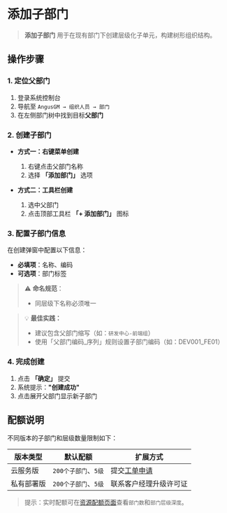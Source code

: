 # 添加子部门

> **添加子部门** 用于在现有部门下创建层级化子单元，构建树形组织结构。

## 操作步骤

### 1. 定位父部门
1. 登录系统控制台
2. 导航至 `AngusGM → 组织人员 → 部门`
3. 在左侧部门树中找到目标**父部门**

### 2. 创建子部门
- **方式一：右键菜单创建**
    1. 右键点击父部门名称
    2. 选择 **「添加部门」** 选项

- **方式二：工具栏创建**
    1. 选中父部门
    2. 点击顶部工具栏 **「+ 添加部门」** 图标

### 3. 配置子部门信息
在创建弹窗中配置以下信息：
- **必填项**：名称、编码
- **可选项**：部门标签

> ⚠️ **命名规范**：
> - 同层级下名称必须唯一

> 💡 **最佳实践：**
> - 建议包含父部门缩写（如：`研发中心-前端组`）
> - 使用「父部门编码_序列」规则设置子部门编码（如：DEV001_FE01）

### 4. 完成创建
1. 点击 **「确定」** 提交
2. 系统提示：**"创建成功"**
3. 点击展开父部门显示新子部门


## 配额说明
不同版本的子部门和层级数量限制如下：

| 版本类型   | 默认配额           | 扩展方式                                              |
|------------|----------------|---------------------------------------------------|
| 云服务版   | `200个子部门`、`5级` | 提交[工单申请](https://wo.xcan.cloud/workorders/create) |
| 私有部署版 | `200个子部门`、`5级` | 联系客户经理升级许可证                                 |

> 提示：实时配额可在[资源配额页面](../../introduction/quotas.md)查看`部门数`和`部门层级深度`。